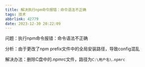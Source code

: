 ```yaml
---
title: 解决执行npm命令报错：命令语法不正确
tags: 技术
abbrlink: 42779
date: 2023-12-30 20:22:09
---
```



问题：执行npm命令报错：命令语法不正确

分析：由于更改了npm prefix文件中的全局安装路径，导致config混乱

解决办法：删除C盘中的.npmrc文件，路径为`C:\用户名\.npmrc`